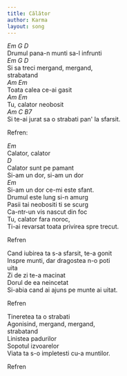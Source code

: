 ```yaml
---
title: Călător
author: Karma
layout: song
---
```



*Em G D*  
Drumul pana-n munti sa-l infrunti  
*Em G D*  
Si sa treci mergand, mergand,  
strabatand  
*Am Em*  
Toata calea ce-ai gasit  
*Am Em*  
Tu, calator neobosit  
*Am C B7*  
Si te-ai jurat sa o strabati pan' la sfarsit.  


Refren:  


*Em*  
Calator, calator  
*D*  
Calator sunt pe pamant  
Si-am un dor, si-am un dor  
*Em*  
Si-am un dor ce-mi este sfant.  
Drumul este lung si-n amurg  
Pasii tai neobositi ti se scurg  
Ca-ntr-un vis nascut din foc  
Tu, calator fara noroc,  
Ti-ai revarsat toata privirea spre trecut.  


Refren  


Cand iubirea ta s-a sfarsit, te-a gonit  
Inspre munti, dar dragostea n-o poti  
uita  
Zi de zi te-a macinat  
Dorul de ea neincetat  
Si-abia cand ai ajuns pe munte ai uitat.  


Refren  


Tineretea ta o strabati  
Agonisind, mergand, mergand,  
strabatand  
Linistea padurilor  
Sopotul izvoarelor  
Viata ta s-o impletesti cu-a muntilor.  


Refren  
